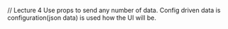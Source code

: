 // Lecture 4
Use props to send any number of data.
Config driven data is configuration(json data) is used how the UI will be.
